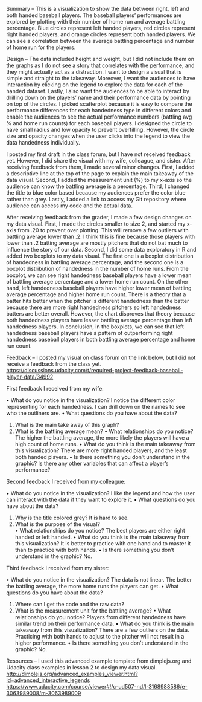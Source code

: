 Summary – This is a visualization to show the data between right, left and both handed baseball players.  The baseball players’ performances are explored by plotting with their number of home run and average battling percentage.  Blue circles represent left handed players, red circles represent right handed players, and orange circles represent both handed players.  We can see a correlation between the average battling percentage and number of home run for the players.

Design – The data included height and weight, but I did not include them on the graphs as I do not see a story that correlates with the performance, and they might actually act as a distraction.  I want to design a visual that is simple and straight to the takeaway.  Moreover, I want the audiences to have interaction by clicking on the legend to explore the data for each of the handed dataset.  Lastly, I also want the audiences to be able to interact by drilling down on the players’ name and their performance data by pointing on top of the circles.  I picked scatterplot because it is easy to compare the performance differences for each handedness type in different colors and enable the audiences to see the actual performance numbers (battling avg % and home run counts) for each baseball players.  I designed the circle to have small radius and low opacity to prevent overfilling.  However, the circle size and opacity changes when the user clicks into the legend to view the data handedness individually.

I posted my first draft in the class forum, but I have not received feedback yet.  However, I did share the visual with my wife, colleague, and sister.  After receiving feedback from them, I made several minor changes.  First, I added a descriptive line at the top of the page to explain the main takeaway of the data visual.  Second, I added the measurement unit (%) to my x-axis so the audience can know the battling average is a percentage.  Third, I changed the title to blue color based because my audiences prefer the color blue rather than grey.  Lastly, I added a link to access my Git repository where audience can access my code and the actual data.

After receiving feedback from the grader, I made a few design changes on my data visual.  First, I made the circles smaller to size 2, and started my x-axis from .20 to prevent over plotting.  This will remove a few outliers with battling average lower than .2.  I think this is fine because those players with lower than .2 batting average are mostly pitchers that do not bat much to influence the story of our data.  Second, I did some data exploratory in R and added two boxplots to my data visual.  The first one is a boxplot distribution of handedness in battling average percentage, and the second one is a boxplot distribution of handedness in the number of home runs.   From the boxplot, we can see right handedness baseball players have a lower mean of battling average percentage and a lower home run count.  On the other hand, left handedness baseball players have higher lower mean of battling average percentage and higher home run count.  There is a theory that a batter hits better when the pitcher is different handedness than the batter because there are more right handedness pitchers so left handedness batters are better overall.  However, the chart disproves that theory because both handedness players have lesser battling average percentage than left handedness players.  In conclusion, in the boxplots, we can see that left handedness baseball players have a pattern of outperforming right handedness baseball players in both battling average percentage and home run count.


Feedback – 
I posted my visual on class forum on the link below, but I did not receive a feedback from the class yet.
https://discussions.udacity.com/t/required-project-feedback-baseball-player-data/34992

First feedback I received from my wife:

•	What do you notice in the visualization?
I notice the different color representing for each handedness.  I can drill down on the names to see who the outliners are.
•	What questions do you have about the data?
1)	What is the main take away of this graph?
2)	What is the battling average mean?
•	What relationships do you notice?
The higher the battling average, the more likely the players will have a high count of home runs.
•	What do you think is the main takeaway from this visualization?
There are more right handed players, and the least both handed players.
•	Is there something you don’t understand in the graphic?
Is there any other variables that can affect a player’s performance?

Second feedback I received from my colleague:

•	What do you notice in the visualization?
I like the legend and how the user can interact with the data if they want to explore it.
•	What questions do you have about the data?
1)	Why is the title colored grey?   It is hard to see.
2)	What is the purpose of the visual?								
•	What relationships do you notice?
The best players are either right handed or left handed.
•	What do you think is the main takeaway from this visualization?
It is better to practice with one hand and to master it than to practice with both hands.
•	Is there something you don’t understand in the graphic?
No.

Third feedback I received from my sister:

•	What do you notice in the visualization?
The data is not linear.  The better the battling average, the more home runs the players can get.
•	What questions do you have about the data?
1)	Where can I get the code and the raw data?
2)	What is the measurement unit for the battling average?
•	What relationships do you notice?
Players from different handedness have similar trend on their performance data.
•	What do you think is the main takeaway from this visualization?
There are a few outliers on the data.  Practicing with both hands to adjust to the pitcher will not result in a higher performance.
•	Is there something you don’t understand in the graphic?
No.

Resources – I used this advanced example template from dimplejs.org and Udacity class examples in lesson 2 to design my data visual. 
http://dimplejs.org/advanced_examples_viewer.html?id=advanced_interactive_legends
https://www.udacity.com/course/viewer#!/c-ud507-nd/l-3168988586/e-3063989008/m-3063989009

